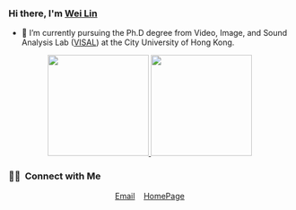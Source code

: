 ### Hi there, I'm [Wei Lin](https://github.com/Elin24)

- 🔭 I’m currently pursuing the Ph.D degree from Video, Image, and Sound Analysis Lab ([VISAL](http://visal.cs.cityu.edu.hk/)) at the City University of Hong Kong.

<p align="center">
<a href="https://github.com/elin24">
  <img height="180em" src="https://github-readme-stats-eight-theta.vercel.app/api?username=elin24&show_icons=true&theme=vue-dark&include_all_commits=true&count_private=true"/>
  <img height="180em" src="https://github-readme-stats-eight-theta.vercel.app/api/top-langs/?username=elin24&layout=compact&langs_count=8&theme=vue-dark"/>
</a>
</p>

### 🤝🏻 &nbsp;Connect with Me

<p align="center">
  <a href="mailto:elin24@163.com">Email</a>
  &nbsp;&nbsp;
  <a href="https://elin24.github.io/">HomePage</a>

</p>
